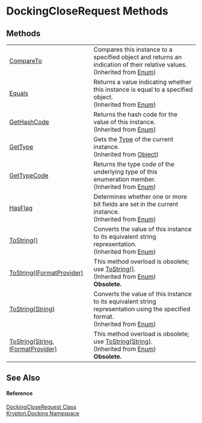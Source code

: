 # DockingCloseRequest Methods




## Methods
<table>
<tr>
<td><a href="https://learn.microsoft.com/dotnet/api/system.enum.compareto#system-enum-compareto(system-object)" target="_blank" rel="noopener noreferrer">CompareTo</a></td>
<td>Compares this instance to a specified object and returns an indication of their relative values.<br />(Inherited from <a href="https://learn.microsoft.com/dotnet/api/system.enum" target="_blank" rel="noopener noreferrer">Enum</a>)</td></tr>
<tr>
<td><a href="https://learn.microsoft.com/dotnet/api/system.enum.equals#system-enum-equals(system-object)" target="_blank" rel="noopener noreferrer">Equals</a></td>
<td>Returns a value indicating whether this instance is equal to a specified object.<br />(Inherited from <a href="https://learn.microsoft.com/dotnet/api/system.enum" target="_blank" rel="noopener noreferrer">Enum</a>)</td></tr>
<tr>
<td><a href="https://learn.microsoft.com/dotnet/api/system.enum.gethashcode#system-enum-gethashcode" target="_blank" rel="noopener noreferrer">GetHashCode</a></td>
<td>Returns the hash code for the value of this instance.<br />(Inherited from <a href="https://learn.microsoft.com/dotnet/api/system.enum" target="_blank" rel="noopener noreferrer">Enum</a>)</td></tr>
<tr>
<td><a href="https://learn.microsoft.com/dotnet/api/system.object.gettype#system-object-gettype" target="_blank" rel="noopener noreferrer">GetType</a></td>
<td>Gets the <a href="https://learn.microsoft.com/dotnet/api/system.type" target="_blank" rel="noopener noreferrer">Type</a> of the current instance.<br />(Inherited from <a href="https://learn.microsoft.com/dotnet/api/system.object" target="_blank" rel="noopener noreferrer">Object</a>)</td></tr>
<tr>
<td><a href="https://learn.microsoft.com/dotnet/api/system.enum.gettypecode#system-enum-gettypecode" target="_blank" rel="noopener noreferrer">GetTypeCode</a></td>
<td>Returns the type code of the underlying type of this enumeration member.<br />(Inherited from <a href="https://learn.microsoft.com/dotnet/api/system.enum" target="_blank" rel="noopener noreferrer">Enum</a>)</td></tr>
<tr>
<td><a href="https://learn.microsoft.com/dotnet/api/system.enum.hasflag#system-enum-hasflag(system-enum)" target="_blank" rel="noopener noreferrer">HasFlag</a></td>
<td>Determines whether one or more bit fields are set in the current instance.<br />(Inherited from <a href="https://learn.microsoft.com/dotnet/api/system.enum" target="_blank" rel="noopener noreferrer">Enum</a>)</td></tr>
<tr>
<td><a href="https://learn.microsoft.com/dotnet/api/system.enum.tostring#system-enum-tostring" target="_blank" rel="noopener noreferrer">ToString()</a></td>
<td>Converts the value of this instance to its equivalent string representation.<br />(Inherited from <a href="https://learn.microsoft.com/dotnet/api/system.enum" target="_blank" rel="noopener noreferrer">Enum</a>)</td></tr>
<tr>
<td><a href="https://learn.microsoft.com/dotnet/api/system.enum.tostring#system-enum-tostring(system-iformatprovider)" target="_blank" rel="noopener noreferrer">ToString(IFormatProvider)</a></td>
<td>This method overload is obsolete; use <a href="https://learn.microsoft.com/dotnet/api/system.enum.tostring#system-enum-tostring" target="_blank" rel="noopener noreferrer">ToString()</a>.<br />(Inherited from <a href="https://learn.microsoft.com/dotnet/api/system.enum" target="_blank" rel="noopener noreferrer">Enum</a>)<br /><strong>Obsolete.</strong></td></tr>
<tr>
<td><a href="https://learn.microsoft.com/dotnet/api/system.enum.tostring#system-enum-tostring(system-string)" target="_blank" rel="noopener noreferrer">ToString(String)</a></td>
<td>Converts the value of this instance to its equivalent string representation using the specified format.<br />(Inherited from <a href="https://learn.microsoft.com/dotnet/api/system.enum" target="_blank" rel="noopener noreferrer">Enum</a>)</td></tr>
<tr>
<td><a href="https://learn.microsoft.com/dotnet/api/system.enum.tostring#system-enum-tostring(system-string-system-iformatprovider)" target="_blank" rel="noopener noreferrer">ToString(String, IFormatProvider)</a></td>
<td>This method overload is obsolete; use <a href="https://learn.microsoft.com/dotnet/api/system.enum.tostring#system-enum-tostring(system-string)" target="_blank" rel="noopener noreferrer">ToString(String)</a>.<br />(Inherited from <a href="https://learn.microsoft.com/dotnet/api/system.enum" target="_blank" rel="noopener noreferrer">Enum</a>)<br /><strong>Obsolete.</strong></td></tr>
</table>

## See Also


#### Reference
<a href="4bc0a9cb-4d1a-dd00-ca48-313d7bf612d0.md">DockingCloseRequest Class</a>  
<a href="98399376-cf41-9454-4b4d-4fab2ca20bc7.md">Krypton.Docking Namespace</a>  
